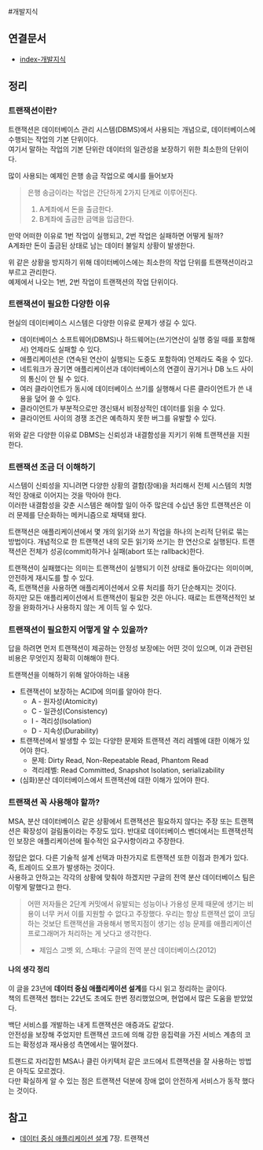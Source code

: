 #개발지식 

## 연결문서
- [index-개발지식](6.%20개발지식/index-개발지식.md)
## 정리

### 트랜잭션이란?
트랜잭션은 데이터베이스 관리 시스템(DBMS)에서 사용되는 개념으로, 데이터베이스에 수행되는 작업의 기본 단위이다.  
여기서 말하는 작업의 기본 단위란 데이터의 일관성을 보장하기 위한 최소한의 단위이다.

많이 사용되는 예제인 은행 송금 작업으로 예시를 들어보자  

> 은행 송금이라는 작업은 간단하게 2가지 단계로 이루어진다.  
> 1. A계좌에서 돈을 출금한다.
> 2. B계좌에 출금한 금액을 입금한다.

만약 어떠한 이유로 1번 작업이 실행되고, 2번 작업은 실패하면 어떻게 될까?  
A계좌만 돈이 출금된 상태로 남는 데이터 불일치 상황이 발생한다.

위 같은 상황을 방지하기 위해 데이터베이스에는 최소한의 작업 단위를 트랜잭션이라고 부르고 관리한다.  
예제에서 나오는 1번, 2번 작업이 트랜잭션의 작업 단위이다.
### 트랜잭션이 필요한 다양한 이유

현실의 데이터베이스 시스템은 다양한 이유로 문제가 생길 수 있다.  
- 데이터베이스 소프트웨어(DBMS)나 하드웨어는(쓰기연산이 실행 중일 때를 포함해서) 언제라도 실패할 수 있다.
- 애플리케이션은 (연속된 연산이 실행되는 도중도 포함하여) 언제라도 죽을 수 있다.
- 네트워크가 끊기면 애플리케이션과 데이터베이스의 연결이 끊기거나 DB 노드 사이의 통신이 안 될 수 있다.
- 여러 클라이언트가 동시에 데이터베이스 쓰기를 실행해서 다른 클라이언트가 쓴 내용을 덮어 쓸 수 있다.
- 클라이언트가 부분적으로만 갱신돼서 비정상적인 데이터를 읽을 수 있다.
- 클라이언트 사이의 경쟁 조건은 예측하지 못한 버그를 유발할 수 있다.

위와 같은 다양한 이유로 DBMS는 신뢰성과 내결함성을 지키기 위해 트랜잭션을 지원한다.  
### 트랜잭션 조금 더 이해하기
시스템이 신뢰성을 지니려면 다양한 상황의 결함(장애)을 처리해서 전체 시스템의 치명적인 장애로 이어지는 것을 막아야 한다.  
이러한 내결함성을 갖춘 시스템은 해야할 일이 아주 많은데 수십년 동안 트랜잭션은 이러 문제를 단순화하는 메커니즘으로 채택돼 왔다.

트랜잭션은 애플리케이션에서 몇 개의 읽기와 쓰기 작업을 하나의 논리적 단위로 묶는 방법이다. 개념적으로 한 트랜잭션 내의 모든 읽기와 쓰기는 한 연산으로 실행된다. 트랜잭션은 전체가 성공(commit)하거나 실패(abort 또는 rallback)한다.  

트랜잭션이 실패했다는 의미는 트랜잭션이 실행되기 이전 상태로 돌아갔다는 의미이며, 안전하게 재시도를 할 수 있다.  
즉, 트랜잭션을 사용하면 애플리케이션에서 오류 처리를 하기 단순해지는 것이다.  
하지만 모든 애플리케이션에서 트랜잭션이 필요한 것은 아니다. 때로는 트랜잭션적인 보장을 완화하거나 사용하지 않는 게 이득 일 수 있다.

### 트랜잭션이 필요한지 어떻게 알 수 있을까?  
답을 하려면 먼저 트랜잭션이 제공하는 안정성 보장에는 어떤 것이 있으며, 이과 관련된 비용은 무엇인지 정확히 이해해야 한다.

트랜잭션을 이해하기 위해 알아야하는 내용
- 트랜잭션이 보장하는 ACID에 의미를 알아야 한다.
	- A - 원자성(Atomicity)
	- C - 일관성(Consistency)
	-  I - 격리성(Isolation)
	- D - 지속성(Durability)
- 트랜잭션에서 발생할 수 있는 다양한 문제와 트랜잭션 격리 레벨에 대한 이해가 있어야 한다.
	- 문제: Dirty Read, Non-Repeatable Read, Phantom Read
	- 격리레벨: Read Committed, Snapshot Isolation, serializability
- (심화)분산 데이터베이스에서 트랜잭션에 대한 이해가 있어야 한다.
### 트랜잭션 꼭 사용해야 할까?
MSA, 분산 데이터베이스 같은 상황에서 트랜잭션은 필요하지 않다는 주장 또는 트랜잭션은 확장성이 걸림돌이라는 주장도 있다.
반대로 데이터베이스 벤더에서는 트랜잭션적인 보장은 애플리케이션에 필수적인 요구사항이라고 주장한다.

정답은 없다. 다른 기술적 설계 선택과 마찬가지로 트랜잭션 또한 이점과 한계가 있다. 즉, 트레이드 오프가 발생하는 것이다.  
사용하고 안하고는 각각의 상황에 맞춰야 하겠지만 구글의 전역 분산 데이터베이스 팀은 이렇게 말했다고 한다.

>어떤 저자들은 2단계 커밋에서 유발되는 성능이나 가용성 문제 때문에 생기는 비용이 너무 커서 이를 지원할 수 없다고 주장했다. 우리는 항상 트랜잭션 없이 코딩하는 것보단 트랜잭션을 과용해서 병목지점이 생기는 성능 문제를 애플리케이션 프로그래머가 처리하는 게  낫다고 생각한다.
>- 제임스 고벳 외, 스패너: 구글의 전역 분산 데이터베이스(2012)

#### 나의 생각 정리
이 글을 23년에 **데이터 중심 애플리케이션 설계**를 다시 읽고 정리하는 글이다.  
책의 트랜잭션 챕터는 22년도 초에도 한번 정리했었으며, 현업에서 많은 도움을 받았었다.  

백단 서비스를 개발하는 내게 트랜잭션은 애증과도 같았다.  
안전성을 보장해 주었지만 트랜잭션 코드에 의해 강한 응집력을 가진 서비스 계층의 코드는 확정성과 재사용성 측면에서는 떨어졌다. 

트랜드로 자리잡힌 MSA나 클린 아키텍처 같은 코드에서 트랜잭션을 잘 사용하는 방법은 아직도 모르겠다.  
다만 확실하게 알 수 있는 점은 트랜잭션 덕분에 장애 없이 안전하게 서비스가 동작 했다는 것이다.

## 참고
- [데이터 중심 애플리케이션 설계](https://www.yes24.com/Product/Goods/59566585) 7장. 트랜잭션